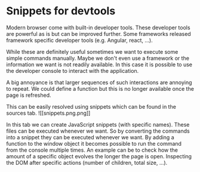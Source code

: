 # Snippets for devtools

Modern browser come with built-in developer tools. These developer tools are powerful as is but can be improved further. Some frameworks released framework specific developer tools (e.g. Angular, react, …).

While these are definitely useful sometimes we want to execute some simple commands manually. Maybe we don't even use a framework or the information we want is not readily available. In this case it is possible to use the developer console to interact with the application.

A big annoyance is that larger sequences of such interactions are annoying to repeat. We could define a function but this is no longer available once the page is refreshed.

This can be easily resolved using snippets which can be found in the sources tab.
![[snippets.png.png]]

In this tab we can create JavaScript snippets (with specific names). These files can be executed whenever we want. So by converting the commands into a snippet they can be executed whenever we want.
By adding a function to the window object it becomes possible to run the command from the console multiple times. An example can be to check how the amount of a specific object evolves the longer the page is open. Inspecting the DOM after specific actions (number of children, total size, ...). 